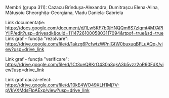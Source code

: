 Membri (grupa 311): Cazacu Brîndușa-Alexandra, Dumitrașcu Elena-Alina, Mătușoiu Gheorghița-Georgiana, Vladu Daniela-Gabriela

Link documentație: https://docs.google.com/document/d/1Lw5KF7b0jHNQQm6S7zIqmt4M7APIYljP/edit?usp=drivesdk&ouid=111472610005803117094&rtpof=true&sd=true
Link graf - funcția "rezolvare": https://drive.google.com/file/d/1akzg6PcfwtzWPnlGfW0buxuqBFLuAQq-/view?usp=drive_link

Link graf - funcția "verificare": https://drive.google.com/file/d/1Ct3ueQ8KrO430a3qkA3b5vzz2oR60FdX/view?usp=drive_link

Link graf cauză-efect: https://drive.google.com/file/d/10kE4WO49XLH1Mj7V-pVkVXMdsFlpAExp/view?usp=drive_link
